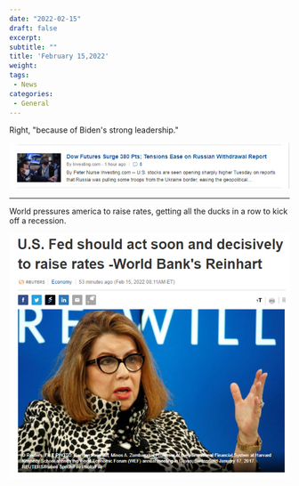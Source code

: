 ```yaml
---
date: "2022-02-15"
draft: false
excerpt: 
subtitle: ""
title: 'February 15,2022'
weight: 
tags:
 - News
categories: 
 - General
---
```



Right, "because  of Biden's strong leadership."


![](20220215_000015.png)



****

World pressures america  to raise rates,  getting all the ducks in a row to kick off a recession.

![](20220215_000016.png)



